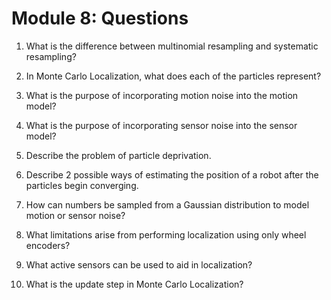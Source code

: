 # Module 8: Questions

1.  What is the difference between multinomial resampling and systematic resampling?

2.  In Monte Carlo Localization, what does each of the particles represent?

3.  What is the purpose of incorporating motion noise into the motion model?

4.  What is the purpose of incorporating sensor noise into the sensor model?

5.  Describe the problem of particle deprivation.

6.  Describe 2 possible ways of estimating the position of a robot after the particles begin converging.

7.  How can numbers be sampled from a Gaussian distribution to model motion or sensor noise?

8.  What limitations arise from performing localization using only wheel encoders?

9.  What active sensors can be used to aid in localization?  

10.  What is the update step in Monte Carlo Localization?
